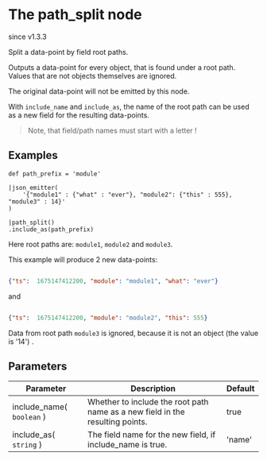 The path_split node
=====================

since v1.3.3

Split a data-point by field root paths.

Outputs a data-point for every object, that is found under a root path. Values that are not objects themselves are ignored.

The original data-point will not be emitted by this node.

With `include_name` and `include_as`, the name of the root path can be used as a new field for the resulting data-points.

> Note, that field/path names must start with a letter !

Examples
-------
```dfs  
def path_prefix = 'module'

|json_emitter(
    '{"module1" : {"what" : "ever"}, "module2": {"this" : 555}, "module3" : 14}'
)

|path_split()
.include_as(path_prefix)
```
Here root paths are: `module1`, `module2` and `module3`.

This example will produce 2 new data-points:

```json

{"ts":  1675147412200, "module": "module1", "what": "ever"}

```
and
```json

{"ts":  1675147412200, "module": "module2", "this": 555}

```
Data from root path `module3` is ignored, because it is not an object (the value is '14') .



Parameters
----------

| Parameter                 | Description                                                                   | Default |
|---------------------------|-------------------------------------------------------------------------------|---------|
| include_name( `boolean` ) | Whether to include the root path name as a new field in the resulting points. | true    |
| include_as( `string` )    | The field name for the new field, if include_name is true.                    | 'name'  |
